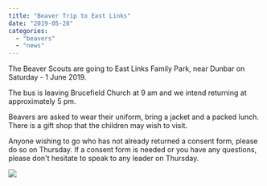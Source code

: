 ```yaml
---
title: "Beaver Trip to East Links"
date: "2019-05-28"
categories: 
  - "beavers"
  - "news"
---
```


The Beaver Scouts are going to East Links Family Park, near Dunbar on Saturday - 1 June 2019.

The bus is leaving Brucefield Church at 9 am and we intend returning at approximately 5 pm.

Beavers are asked to wear their uniform, bring a jacket and a packed lunch. There is a gift shop that the children may wish to visit.

Anyone wishing to go who has not already returned a consent form, please do so on Thursday. If a consent form is needed or you have any questions, please don't hesitate to speak to any leader on Thursday.

![](https://7thwhitburnscouts.org.uk/wp-content/uploads/2022/01/6e258-east-links.jpg?w=1024&h=648)
